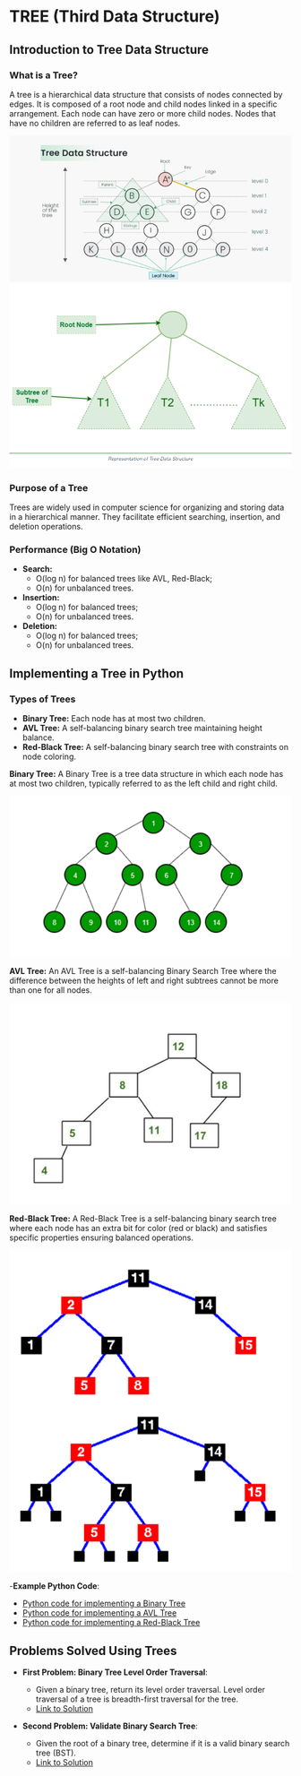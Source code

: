 # TREE (Third Data Structure)

## Introduction to Tree Data Structure

### What is a Tree?
A tree is a hierarchical data structure that consists of nodes connected by edges. It is composed of a root node and child nodes linked in a specific arrangement. Each node can have zero or more child nodes. Nodes that have no children are referred to as leaf nodes.

![Tree Data Sctructure](images/tree-data-structure.png)
![Tree Data Sctructure representation](images/tree-data-structure2.png)

### Purpose of a Tree
Trees are widely used in computer science for organizing and storing data in a hierarchical manner. They facilitate efficient searching, insertion, and deletion operations.

### Performance (Big O Notation)
- **Search:** 
  - O(log n) for balanced trees like AVL, Red-Black; 
  - O(n) for unbalanced trees.
- **Insertion:** 
  - O(log n) for balanced trees; 
  - O(n) for unbalanced trees.
- **Deletion:** 
  - O(log n) for balanced trees; 
  - O(n) for unbalanced trees.

## Implementing a Tree in Python

### Types of Trees
- **Binary Tree:** Each node has at most two children.
- **AVL Tree:** A self-balancing binary search tree maintaining height balance.
- **Red-Black Tree:** A self-balancing binary search tree with constraints on node coloring.

**Binary Tree:**
A Binary Tree is a tree data structure in which each node has at most two children, typically referred to as the left child and right child.

![Binary Tree](images/binary-tree.png)

**AVL Tree:**
An AVL Tree is a self-balancing Binary Search Tree where the difference between the heights of left and right subtrees cannot be more than one for all nodes.

![AVL Tree](images/avl-tree.png)

**Red-Black Tree:**
A Red-Black Tree is a self-balancing binary search tree where each node has an extra bit for color (red or black) and satisfies specific properties ensuring balanced operations.

![Red-Black Tree](images/red-black-tree.png)

-**Example Python Code**:
  - [Python code for implementing a Binary Tree](examples/tree/binary-tree.py)
  - [Python code for implementing a AVL Tree](examples/tree/avl-tree.py)
  - [Python code for implementing a Red-Black Tree](examples/tree/red-black-tree.py)

## Problems Solved Using Trees
- **First Problem: Binary Tree Level Order Traversal**:
  - Given a binary tree, return its level order traversal. Level order traversal of a tree is breadth-first traversal for the tree.
  - [Link to Solution](solutions/third-data-structure/binary-tree-level.py)

- **Second Problem: Validate Binary Search Tree**:
  - Given the root of a binary tree, determine if it is a valid binary search tree (BST).
  - [Link to Solution](solutions/third-data-structure/validate-binary-search-tree.py)
